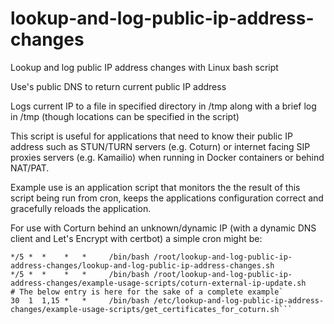 # lookup-and-log-public-ip-address-changes
Lookup and log public IP address changes with Linux bash script

Use's public DNS to return current public IP address

Logs current IP to a file in specified directory in /tmp along with a brief log in /tmp (though locations can be specified in the script)

This script is useful for applications that need to know their public IP address such as STUN/TURN servers (e.g. Coturn) or internet facing SIP proxies servers (e.g. Kamailio) when running in Docker containers or behind NAT/PAT.

Example use is an application script that monitors the the result of this script being run from cron, keeps the applications configuration correct and gracefully reloads the application.

For use with Corturn behind an unknown/dynamic IP (with a dynamic DNS client and Let's Encrypt with certbot) a simple cron might be:

```# m h  dom  mon dow   command
*/5 *  *    *   *     /bin/bash /root/lookup-and-log-public-ip-address-changes/lookup-and-log-public-ip-address-changes.sh
*/5 *  *    *   *     /bin/bash /root/lookup-and-log-public-ip-address-changes/example-usage-scripts/coturn-external-ip-update.sh
# The below entry is here for the sake of a complete example`
30  1  1,15 *   *     /bin/bash /etc/lookup-and-log-public-ip-address-changes/example-usage-scripts/get_certificates_for_coturn.sh```

